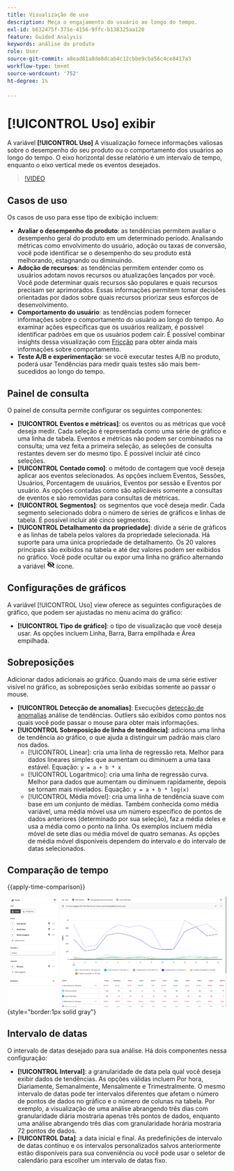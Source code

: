 ```yaml
---
title: Visualização de uso
description: Meça o engajamento do usuário ao longo do tempo.
exl-id: b632475f-371e-4156-9ffc-b138325aa120
feature: Guided Analysis
keywords: análise do produto
role: User
source-git-commit: a8ead81a8de8dcab4c12cbbe9cba56c4ce8417a3
workflow-type: tm+mt
source-wordcount: '752'
ht-degree: 1%

---
```


# [!UICONTROL Uso] exibir

A variável **[!UICONTROL Uso]** A visualização fornece informações valiosas sobre o desempenho do seu produto ou o comportamento dos usuários ao longo do tempo. O eixo horizontal desse relatório é um intervalo de tempo, enquanto o eixo vertical mede os eventos desejados.

>[!VIDEO](https://video.tv.adobe.com/v/3421666/?learn=on)

## Casos de uso

Os casos de uso para esse tipo de exibição incluem:

* **Avaliar o desempenho do produto**: as tendências permitem avaliar o desempenho geral do produto em um determinado período. Analisando métricas como envolvimento do usuário, adoção ou taxas de conversão, você pode identificar se o desempenho do seu produto está melhorando, estagnando ou diminuindo.
* **Adoção de recursos**: as tendências permitem entender como os usuários adotam novos recursos ou atualizações lançados por você. Você pode determinar quais recursos são populares e quais recursos precisam ser aprimorados. Essas informações permitem tomar decisões orientadas por dados sobre quais recursos priorizar seus esforços de desenvolvimento.
* **Comportamento do usuário**: as tendências podem fornecer informações sobre o comportamento do usuário ao longo do tempo. Ao examinar ações específicas que os usuários realizam, é possível identificar padrões em que os usuários podem cair. É possível combinar insights dessa visualização com [Fricção](friction.md) para obter ainda mais informações sobre comportamento.
* **Teste A/B e experimentação**: se você executar testes A/B no produto, poderá usar Tendências para medir quais testes são mais bem-sucedidos ao longo do tempo.

## Painel de consulta

O painel de consulta permite configurar os seguintes componentes:

* **[!UICONTROL Eventos e métricas]**: os eventos ou as métricas que você deseja medir. Cada seleção é representada como uma série de gráfico e uma linha de tabela. Eventos e métricas não podem ser combinados na consulta; uma vez feita a primeira seleção, as seleções de consulta restantes devem ser do mesmo tipo. É possível incluir até cinco seleções.
* **[!UICONTROL Contado como]**: o método de contagem que você deseja aplicar aos eventos selecionados. As opções incluem Eventos, Sessões, Usuários, Porcentagem de usuários, Eventos por sessão e Eventos por usuário. As opções contadas como são aplicáveis somente a consultas de eventos e são removidas para consultas de métricas.
* **[!UICONTROL Segmentos]**: os segmentos que você deseja medir. Cada segmento selecionado dobra o número de séries de gráficos e linhas de tabela. É possível incluir até cinco segmentos.
* **[!UICONTROL Detalhamento da propriedade]**: divide a série de gráficos e as linhas de tabela pelos valores da propriedade selecionada. Há suporte para uma única propriedade de detalhamento. Os 20 valores principais são exibidos na tabela e até dez valores podem ser exibidos no gráfico. Você pode ocultar ou expor uma linha no gráfico alternando a variável ![Mostrar ícone ocultar](../assets/hide-in-chart.png) ícone.

## Configurações de gráficos

A variável [!UICONTROL Uso] view oferece as seguintes configurações de gráfico, que podem ser ajustadas no menu acima do gráfico:

* **[!UICONTROL Tipo de gráfico]**: o tipo de visualização que você deseja usar. As opções incluem Linha, Barra, Barra empilhada e Área empilhada.

## Sobreposições

Adicionar dados adicionais ao gráfico. Quando mais de uma série estiver visível no gráfico, as sobreposições serão exibidas somente ao passar o mouse.

* **[!UICONTROL Detecção de anomalias]**: Execuções [detecção de anomalias](/help/analysis-workspace/c-anomaly-detection/anomaly-detection.md) análise de tendências. Outliers são exibidos como pontos nos quais você pode passar o mouse para obter mais informações.
* **[!UICONTROL Sobreposição de linha de tendência]**: adiciona uma linha de tendência ao gráfico, o que ajuda a distinguir um padrão mais claro nos dados.
   * [!UICONTROL Linear]: cria uma linha de regressão reta. Melhor para dados lineares simples que aumentam ou diminuem a uma taxa estável. Equação: `y = a + b * x`
   * [!UICONTROL Logarítmico]: cria uma linha de regressão curva. Melhor para dados que aumentam ou diminuem rapidamente, depois se tornam mais nivelados. Equação: `y = a + b * log(x)`
   * [!UICONTROL Média móvel]: cria uma linha de tendência suave com base em um conjunto de médias. Também conhecida como média variável, uma média móvel usa um número específico de pontos de dados anteriores (determinado por sua seleção), faz a média deles e usa a média como o ponto na linha. Os exemplos incluem média móvel de sete dias ou média móvel de quatro semanas. As opções de média móvel disponíveis dependem do intervalo e do intervalo de datas selecionados.

## Comparação de tempo

{{apply-time-comparison}}

![Comparação de tempo de uso](../assets/usage-compare.png){style="border:1px solid gray"}

## Intervalo de datas

O intervalo de datas desejado para sua análise. Há dois componentes nessa configuração:

* **[!UICONTROL Interval]**: a granularidade de data pela qual você deseja exibir dados de tendências. As opções válidas incluem Por hora, Diariamente, Semanalmente, Mensalmente e Trimestralmente. O mesmo intervalo de datas pode ter intervalos diferentes que afetam o número de pontos de dados no gráfico e o número de colunas na tabela. Por exemplo, a visualização de uma análise abrangendo três dias com granularidade diária mostraria apenas três pontos de dados, enquanto uma análise abrangendo três dias com granularidade horária mostraria 72 pontos de dados.
* **[!UICONTROL Data]**: a data inicial e final. As predefinições de intervalo de datas contínuo e os intervalos personalizados salvos anteriormente estão disponíveis para sua conveniência ou você pode usar o seletor de calendário para escolher um intervalo de datas fixo.
